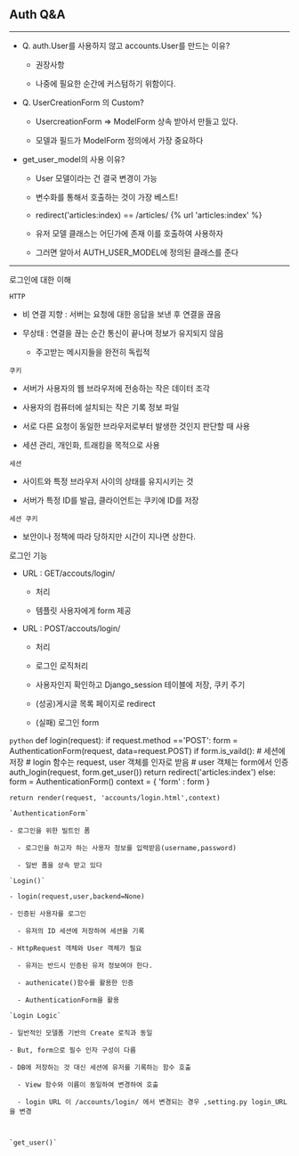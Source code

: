 ## Auth Q&A

***

- Q. auth.User를 사용하지 않고 accounts.User를 만드는 이유?
  
  - 권장사항
  
  - 나중에 필요한 순간에 커스텀하기 위함이다.

- Q. UserCreationForm 의 Custom?
  
  - UsercreationForm => ModelForm 상속 받아서 만들고 있다.
  
  - 모델과 필드가 ModelForm 정의에서 가장 중요하다

- get_user_model의 사용 이유?
  
  - User 모델이라는 건 결국 변경이 가능
  
  - 변수화를 통해서 호출하는 것이 가장 베스트!
  
  - redirect('articles:index) == /articles/ {% url 'articles:index' %}
  
  - 유저 모델 클래스는 어딘가에 존재 이를 호출하여 사용하자
  
  - 그러면 알아서 AUTH_USER_MODEL에 정의된 클래스를 준다

***

로그인에 대한 이해

`HTTP`

- 비 연결 지향 : 서버는 요청에 대한 응답을 보낸 후 연결을 끊음

- 무상태 : 연결을 끊는 순간 통신이 끝나며 정보가 유지되지 않음
  
  - 주고받는 메시지들을 완전히 독립적

`쿠키`

- 서버가 사용자의 웹 브라우저에 전송하는 작은 데이터 조각

- 사용자의 컴퓨터에 설치되는 작은 기록 정보 파일

- 서로 다른 요청이 동일한 브라우저로부터 발생한 것인지 판단할 때 사용

- 세션 관리, 개인화, 트래킹을 목적으로 사용

`세션`

- 사이트와 특정 브라우저 사이의 상태를 유지시키는 것

- 서버가 특정 ID를 발급, 클라이언트는 쿠키에 ID를 저장

`세션 쿠키`

- 보안이나 정책에 따라 당하지만 시간이 지나면 상한다.

로그인 기능

- URL : GET/accouts/login/
  
  - 처리
  
  - 템플릿 사용자에게  form 제공

- URL : POST/accouts/login/
  
  - 처리
  
  - 로그인 로직처리
  
  - 사용자인지 확인하고  Django_session 테이블에 저장, 쿠키 주기
  
  - (성공)게시글 목록 페이지로 redirect
  
  - (실패) 로그인 form

```python```
def login(request):
    if request.method =='POST':
        form = AuthenticationForm(request, data=request.POST)
        if form.is_vaild():
            # 세션에 저장
            # login 함수는 request, user 객체를 인자로 받음
            # user 객체는 form에서 인증     
         auth_login(request, form.get_user())
         return redirect('articles:index')
        else:
            form = AuthenticationForm()
        context = {
    'form' : form
}  

    return render(request, 'accounts/login.html',context)

```
`AuthenticationForm`

- 로그인을 위한 빌트인 폼

  - 로그인을 하고자 하는 사용자 정보를 입력받음(username,password)

  - 일반 폼을 상속 받고 있다

`Login()`

- login(request,user,backend=None)

- 인증된 사용자를 로그인

  - 유저의 ID 세션에 저장하여 세션을 기록

- HttpRequest 객체와 User 객체가 필요

  - 유저는 반드시 인증된 유저 정보여야 한다.

  - authenicate()함수를 활용한 인증

  - AuthenticationForm을 활용

`Login Logic`

- 일반적인 모델폼 기반의 Create 로직과 동일

- But, form으로 필수 인자 구성이 다름

- DB에 저장하는 것 대신 세션에 유저를 기록하는 함수 호출

  - View 함수와 이름이 동일하여 변경하여 호출

  - login URL 이 /accounts/login/ 에서 변경되는 경우 ,setting.py login_URL 을 변경



`get_user()`
```

